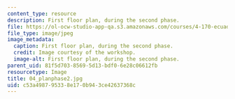 ```yaml
---
content_type: resource
description: First floor plan, during the second phase.
file: https://ol-ocw-studio-app-qa.s3.amazonaws.com/courses/4-170-ecuador-workshop-fall-2006/c53a498795338e170b943ce42637368c_04_planphase2.jpg
file_type: image/jpeg
image_metadata:
  caption: First floor plan, during the second phase.
  credit: Image courtesy of the workshop.
  image-alt: First floor plan, during the second phase.
parent_uid: 81f5d703-8569-5d13-bdf0-6e28c06612fb
resourcetype: Image
title: 04_planphase2.jpg
uid: c53a4987-9533-8e17-0b94-3ce42637368c
---
```

